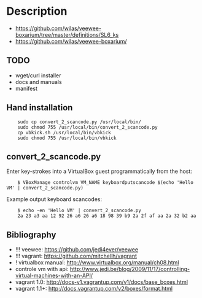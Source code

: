 # Description

 - https://github.com/wilas/veewee-boxarium/tree/master/definitions/SL6_ks
 - https://github.com/wilas/veewee-boxarium/

## TODO

 - wget/curl installer
 - docs and manuals
 - manifest

## Hand installation

```
    sudo cp convert_2_scancode.py /usr/local/bin/
    sudo chmod 755 /usr/local/bin/convert_2_scancode.py
    cp vbkick.sh /usr/local/bin/vbkick
    sudo chmod 755 /usr/local/bin/vbkick
```

## convert_2_scancode.py

Enter key-strokes into a VirtualBox guest programmatically from the host:
```
    $ VBoxManage controlvm VM_NAME keyboardputscancode $(echo 'Hello VM' | convert_2_scancode.py)
```

Example output keyboard scancodes:
```
    $ echo -en 'Hello VM' | convert_2_scancode.py
    2a 23 a3 aa 12 92 26 a6 26 a6 18 98 39 b9 2a 2f af aa 2a 32 b2 aa
```

## Bibliography

 - !!! veewee: https://github.com/jedi4ever/veewee
 - !!! vagrant: https://github.com/mitchellh/vagrant
 - ! virtualbox manual: http://www.virtualbox.org/manual/ch08.html
 - controle vm with api: http://www.jedi.be/blog/2009/11/17/controlling-virtual-machines-with-an-API/
 - vagrant 1.0: http://docs-v1.vagrantup.com/v1/docs/base_boxes.html
 - vagrant 1.1+: http://docs.vagrantup.com/v2/boxes/format.html

